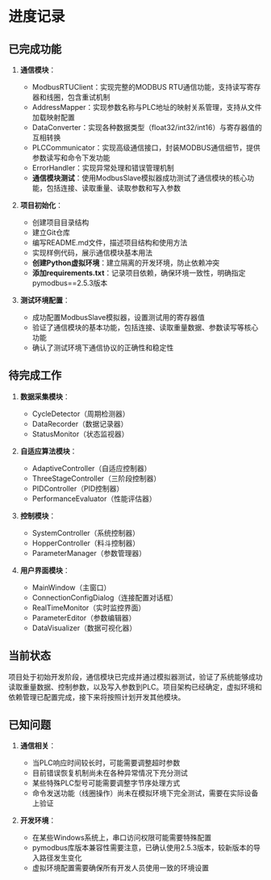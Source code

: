 # 进度记录

## 已完成功能

1. **通信模块**：
   - ModbusRTUClient：实现完整的MODBUS RTU通信功能，支持读写寄存器和线圈，包含重试机制
   - AddressMapper：实现参数名称与PLC地址的映射关系管理，支持从文件加载映射配置
   - DataConverter：实现各种数据类型（float32/int32/int16）与寄存器值的互相转换
   - PLCCommunicator：实现高级通信接口，封装MODBUS通信细节，提供参数读写和命令下发功能
   - ErrorHandler：实现异常处理和错误管理机制
   - **通信模块测试**：使用ModbusSlave模拟器成功测试了通信模块的核心功能，包括连接、读取重量、读取参数和写入参数

2. **项目初始化**：
   - 创建项目目录结构
   - 建立Git仓库
   - 编写README.md文件，描述项目结构和使用方法
   - 实现样例代码，展示通信模块基本用法
   - **创建Python虚拟环境**：建立隔离的开发环境，防止依赖冲突
   - **添加requirements.txt**：记录项目依赖，确保环境一致性，明确指定pymodbus==2.5.3版本

3. **测试环境配置**：
   - 成功配置ModbusSlave模拟器，设置测试用的寄存器值
   - 验证了通信模块的基本功能，包括连接、读取重量数据、参数读写等核心功能
   - 确认了测试环境下通信协议的正确性和稳定性

## 待完成工作

1. **数据采集模块**：
   - CycleDetector（周期检测器）
   - DataRecorder（数据记录器）
   - StatusMonitor（状态监视器）

2. **自适应算法模块**：
   - AdaptiveController（自适应控制器）
   - ThreeStageController（三阶段控制器）
   - PIDController（PID控制器）
   - PerformanceEvaluator（性能评估器）

3. **控制模块**：
   - SystemController（系统控制器）
   - HopperController（料斗控制器）
   - ParameterManager（参数管理器）

4. **用户界面模块**：
   - MainWindow（主窗口）
   - ConnectionConfigDialog（连接配置对话框）
   - RealTimeMonitor（实时监控界面）
   - ParameterEditor（参数编辑器）
   - DataVisualizer（数据可视化器）

## 当前状态

项目处于初始开发阶段，通信模块已完成并通过模拟器测试，验证了系统能够成功读取重量数据、控制参数，以及写入参数到PLC。项目架构已经确定，虚拟环境和依赖管理已配置完成，接下来将按照计划开发其他模块。

## 已知问题

1. **通信相关**：
   - 当PLC响应时间较长时，可能需要调整超时参数
   - 目前错误恢复机制尚未在各种异常情况下充分测试
   - 某些特殊PLC型号可能需要调整字节序处理方式
   - 命令发送功能（线圈操作）尚未在模拟环境下完全测试，需要在实际设备上验证

2. **开发环境**：
   - 在某些Windows系统上，串口访问权限可能需要特殊配置
   - pymodbus库版本兼容性需要注意，已确认使用2.5.3版本，较新版本的导入路径发生变化
   - 虚拟环境配置需要确保所有开发人员使用一致的环境设置 